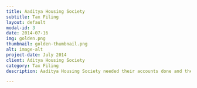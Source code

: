 ```yaml
---
title: Aaditya Housing Society
subtitle: Tax Filing
layout: default
modal-id: 3
date: 2014-07-16
img: golden.png
thumbnail: golden-thumbnail.png
alt: image-alt
project-date: July 2014
client: Aditya Housing Society
category: Tax Filing
description: Aaditya Housing Society needed their accounts done and their taxes filed.

---
```

